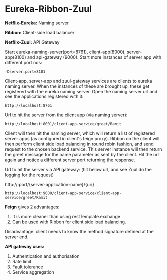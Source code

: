 # Eureka-Ribbon-Zuul

**Netflix-Eureka:** Naming server

**Ribbon:** Client-side load balancer

**Netflix-Zuul:** API Gateway

Start eureka-naming-server(port=8761), client-app(8000), server-app(8100) and api-gateway (9000). Start more instances of server app with different port nos:

```
-Dserver.port=8101
```
Client-app, server-app and zuul-gateway services are clients to eureka naming server. When the instances of these are brought up, these get registered with the eureka naming server. Open the naming server url and see the applications registered with it:
```
http://localhost:8761
```

Url to hit the server from the client app (via naming server):
```
http://localhost:8001/client-app-service/greet/Ramit
```
Client will then hit the naming server, which will return a list of registered server apps (as configured in client's feign proxy). Ribbon on the client will then perform client side load balancing in round robin fashion, and send request to the chosen backend service. This server instance will then return the greet message for the name parameter as sent by the client. Hit the url again and notice a different server port returning the response.

Url to hit the server via API gateway: (hit below url, and see Zuul do the logging for the request)

http://<api-gateway-host>:port/{server-application-name}/{uri}
```
http://localhost:9000/client-app-service/client-app-service/greet/Ramit
```

**Feign** gives 2 advantages:
1. It is more cleaner than using restTemplate.exchange
2. Can be used with Ribbon for client side load balancing.

Disadvantage: client needs to know the method signature defined at the server end.

**API gateway uses:**
1. Authentication and authorisation
2. Rate limit
3. Fault tolerance
4. Service aggregation

 
